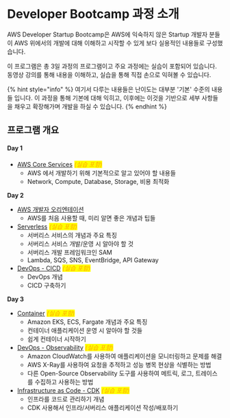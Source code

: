 # Developer Bootcamp 과정 소개

AWS Developer Startup Bootcamp은 AWS에 익숙하지 않은 Startup 개발자 분들이 AWS 위에서의 개발에 대해 이해하고 시작할 수 있게 보다 실용적인 내용들로 구성했습니다.

이 프로그램은 총 3일 과정의 프로그램이고 주요 과정에는 실습이 포함되어 있습니다. 동영상 강의를 통해 내용을 이해하고, 실습을 통해 직접 손으로 익혀볼 수 있습니다.

{% hint style="info" %}
여기서 다루는 내용들은 난이도는 대부분 '기본' 수준의 내용들 입니다. 이 과정을 통해 기본에 대해 익히고, 이후에는 이것을 기반으로 세부 사항들을 채우고 확장해가며 개발을 하실 수 있습니다.
{% endhint %}

## 프로그램 개요&#x20;

#### Day 1

* [AWS Core Services](aws.md) _<mark style="color:orange;">(실습 포함)</mark>_
  * AWS 에서 개발하기 위해 기본적으로 알고 있어야 할 내용들
  * Network, Compute, Database, Storage, 비용 최적화

**Day 2**

* [AWS 개발자 오리엔테이션](aws-basics-for-developers.md)
  * AWS를 처음 사용할 때, 미리 알면 좋은 개념과 팁들
* [Serverless](serverless.md) _<mark style="color:orange;">(실습 포함)</mark>_
  * 서버리스 서비스의 개념과 주요 특징
  * 서버리스 서비스 개발/운영 시 알아야 할 것
  * 서버리스 개발 프레임워크인 SAM
  * Lambda, SQS, SNS, EventBridge, API Gateway
* [DevOps - CICD](devops-cicd.md) _<mark style="color:orange;">(실습 포함)</mark>_
  * DevOps 개념
  * CICD 구축하기

**Day 3**

* [Container](container.md) _<mark style="color:orange;">(실습 포함)</mark>_
  * Amazon EKS, ECS, Fargate 개념과 주요 특징
  * 컨테이너 애플리케이션 운영 시 알아야 할 것들
  * 쉽게 컨테이너 시작하기
* [DevOps - Observability](devops-observability.md) _<mark style="color:orange;">(실습 포함)</mark>_
  * Amazon CloudWatch를 사용하여 애플리케이션을 모니터링하고 문제를 해결
  * AWS X-Ray를 사용하여 요청을 추적하고 성능 병목 현상을 식별하는 방법
  * 다른 Open-Source Observability 도구를 사용하여 메트릭, 로그, 트레이스를 수집하고 사용하는 방법
* [Infrastructure as Code - CDK](infrastructure-as-code-cdk.md) _<mark style="color:orange;">(실습 포함)</mark>_
  * 인프라를 코드로 관리하기 개념
  * CDK 사용해서 인프라/서버리스 애플리케이션 작성/배포하기



